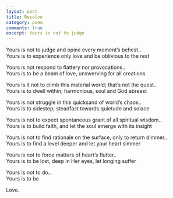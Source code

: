 ```yaml
---
layout: post
title: Resolve
category: poem
comments: true
excerpt: Yours is not to judge  
---
```


Yours is not to judge and opine every moment’s behest..    
Yours is to experience only love and be oblivious to the rest

Yours is not respond to flattery nor provocations..  
Yours is to be a beam of love, unswerving for all creations 

Yours is it not to climb this material world; that’s not the quest..  
Yours is to dwell within; harmonious, soul and God abreast  

Yours is not struggle in this quicksand of world’s chaos..  
Yours is to sidestep; steadfast towards quietude and solace

Yours is not to expect spontaneous grant of all spiritual wisdom..   
Yours is to build faith, and let the soul emerge with its insight

Yours is not to find rationale on the surface, only to return dimmer..   
Yours is to find a level deeper and let your heart simmer

Yours is not to force matters of heart’s flutter..  
Yours is to be lost, deep in Her eyes, let longing suffer

Yours is not to do..  
Yours is to be

Love.

